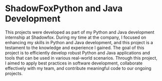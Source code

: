 # ShadowFoxPython and Java Development
This projects were developed as part of my Python and Java development internship at Shadowfox. During my time at the company, I focused on enhancing my skills in Python and Java development, and this project is a testament to the knowledge and experience I gained. The goal of this project is to efficiently develop robust Python and Java applications and tools that can be used in various real-world scenarios. Through this project, I aimed to apply best practices in software development, collaborate effectively with my team, and contribute meaningful code to our ongoing projects.
